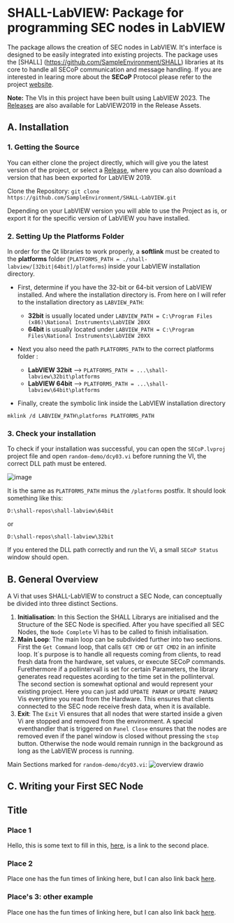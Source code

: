 # SHALL-LabVIEW: Package for programming SEC nodes in LabVIEW
The package allows the creation of SEC nodes in LabVIEW. It's interface is designed to be easily integrated into existing projects. The package uses the [SHALL] (https://github.com/SampleEnvironment/SHALL) libraries at its core to handle all SECoP communication and message handling.
If you are interested in learing more about the **SECoP** Protocol please refer to the project [website](https://sampleenvironment.github.io/secop-site/).

**Note:**
The VIs in this project have been built using LabVIEW 2023. The [Releases](https://github.com/SampleEnvironment/SHALL-LabVIEW/releases/latest) are also available for LabVIEW2019 in the Release Assets.

## A. Installation

### 1. Getting the Source  
You can either clone the project directly, which will give you the latest version of the project, or select a [Release](https://github.com/SampleEnvironment/SHALL-LabVIEW/releases), where you can also download a version that has been exported for LabVIEW 2019.

Clone the Repository:
```git clone https://github.com/SampleEnvironment/SHALL-LabVIEW.git``` 

Depending on your LabVIEW version you will able to use the Project as is, or export it for the specific version of LabVIEW you have installed.  

### 2. Setting Up the Platforms Folder 
In order for the Qt libraries to work properly, a **softlink** must be created to the **platforms** folder (`PLATFORMS_PATH = ./shall-labview/[32bit|64bit]/platforms`) inside your LabVIEW installation directory. 
- First, determine if you have the 32-bit or 64-bit version of LabVIEW installed. And where the installation directory is. From here on I will refer to the installation directory as `LABVIEW_PATH`:
  - **32bit** is usually located under `LABVIEW_PATH = C:\Program Files (x86)\National Instruments\LabVIEW 20XX`
  - **64bit** is usually located under `LABVIEW_PATH = C:\Program Files\National Instruments\LabVIEW 20XX`

- Next you also need the path `PLATFORMS_PATH` to the correct platforms folder :
  - **LabVIEW 32bit** --> `PLATFORMS_PATH = ...\shall-labview\32bit\platforms`
  - **LabVIEW 64bit** -->  `PLATFORMS_PATH = ...\shall-labview\64bit\platforms`
 
- Finally, create the symbolic link inside the LabVIEW installation directory
```
mklink /d LABVIEW_PATH\platforms PLATFORMS_PATH
```

### 3. Check your installation 
To check if your installation was successful, you can open the `SECoP.lvproj` project file and open `random-demo/dcy03.vi` before running the VI, the correct DLL path must be entered. 


![image](https://github.com/user-attachments/assets/8659c9a4-fd4a-4949-a38d-d4110855eadf)


It is the same as `PLATFORMS_PATH` minus the `/platforms` postfix. It should look something like this:

```
D:\shall-repos\shall-labview\64bit
```
or

```
D:\shall-repos\shall-labview\32bit
```

If you entered the DLL path correctly and run the Vi, a small `SECoP Status` window should open. 


## B. General Overview
A Vi that uses SHALL-LabVIEW to construct a SEC Node, can conceptually be divided into three distinct Sections. 

  1. **Initialisation**: In this Section the SHALL Librarys are initialised and the Structure of the SEC Node is specified. After you have specified all SEC Nodes, the `Node Complete` Vi has to be called to finish initialisation.    
  2. **Main Loop**: The main loop can be subdivided further into two sections. First the `Get Command` loop, that calls `GET CMD` or `GET CMD2` in an infinite loop. It´s purpose is to handle all requests coming from clients, to read fresh data from the hardware, set values, or execute SECoP commands. Furethermore if a pollintervall is set for certain Parameters, the library generates read requestes acording to the time set in the pollinterval. The second section is somewhat optional and would represent your existing project. Here you can just add `UPDATE PARAM` or `UPDATE PARAM2` Vis everytime you read from the Hardware. This ensures that clients connected to the SEC node receive fresh data, when it is available.  
  3. **Exit**: The `Exit` Vi ensures that all nodes that were started inside a given Vi are stopped and removed from the environment. A special eventhandler that is triggered on `Panel Close` ensures that the nodes are removed even if the panel window is closed without pressing the `stop` button. Otherwise the node would remain runnign in the background as long as the LabVIEW process is running. 

Main Sections marked for `random-demo/dcy03.vi`:
![overview drawio](https://github.com/user-attachments/assets/ae7a08ca-8079-4a76-927e-156a9b8e7ccc)

## C. Writing your First SEC Node 


## Title

### Place 1

Hello, this is some text to fill in this, [here](#place-2), is a link to the second place.

### Place 2

Place one has the fun times of linking here, but I can also link back [here](#place-1).

### Place's 3: other example

Place one has the fun times of linking here, but I can also link back [here](#places-3-other-example).
